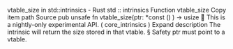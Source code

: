 vtable_size in std::intrinsics - Rust
std
::
intrinsics
Function
vtable_size
Copy item path
Source
pub unsafe fn vtable_size(ptr:
*const
()
) ->
usize
🔬
This is a nightly-only experimental API. (
core_intrinsics
)
Expand description
The intrinsic will return the size stored in that vtable.
§
Safety
ptr
must point to a vtable.